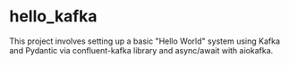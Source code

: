 # hello_kafka
This project involves setting up a basic "Hello World" system using Kafka and Pydantic via confluent-kafka library and async/await with aiokafka.
